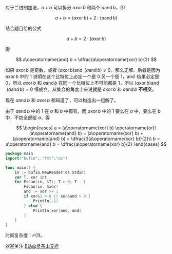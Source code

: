 对于二进制加法，$a+b$ 可以拆分 $a\operatorname{xor} b$ 和两个 $a\operatorname{and} b$，即

$$
a+b = (a\operatorname{xor} b) + 2\cdot (a\operatorname{and} b)
$$

结合题目给的公式

$$
a+b = 2\cdot (a\operatorname{xor} b)
$$

得

$$
a\operatorname{and} b = \dfrac{a\operatorname{xor} b}{2}
$$

如果 $a\operatorname{xor} b$ 是奇数，或者 $(a\operatorname{xor} b) \operatorname{and}\  (a\operatorname{and} b) \ne 0$，那么无解。后者是因为 $a\operatorname{xor} b$ 中的 $1$ 说明在这个比特位上必定一个是 $0$ 另一个是 $1$，$\operatorname{and}$ 结果必定是 $0$，所以 $a\operatorname{xor} b$ 和 $a\operatorname{and} b$ 在同一个比特位上不可能都是 $1$，所以 $(a\operatorname{xor} b) \operatorname{and}\  (a\operatorname{and} b) = 0$ 恒成立。从集合的角度上来说就是 $a\operatorname{xor} b$ 和 $a\operatorname{and} b$ **不相交**。

现在 $a\operatorname{and} b$ 和 $a\operatorname{xor} b$ 都知道了，可以构造出一组解了。

由于 $a\operatorname{and} b$ 中的 $1$ 在 $a$ 和 $b$ 中都有，而 $a\operatorname{xor} b$ 中的 $1$ 要么在 $a$ 中，要么在 $b$ 中，不妨全部给 $a$，得

$$
\begin{cases}
a = (a\operatorname{xor} b) \operatorname{or}\ (a\operatorname{and} b) = (a\operatorname{xor} b) + (a\operatorname{and} b) = \dfrac{3(a\operatorname{xor} b)}{2}\\
b = a\operatorname{and} b = \dfrac{a\operatorname{xor} b}{2}
\end{cases}
$$

```go
package main
import("bufio";."fmt";"os")

func main() {
	in := bufio.NewReader(os.Stdin)
	var T, xor int
	for Fscan(in, &T); T > 0; T-- {
		Fscan(in, &xor)
		and := xor >> 1
		if xor&1 > 0 || xor&and > 0 {
			Println(-1)
		} else {
			Println(xor|and, and)
		}
	}
}
```

时间复杂度：$\mathcal{O}(1)$。

欢迎关注 [B站@灵茶山艾府](https://space.bilibili.com/206214)
